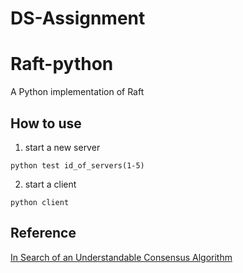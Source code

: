 # DS-Assignment

# Raft-python
A Python implementation of Raft

## How to use
1. start a new server
```
python test id_of_servers(1-5) 
```
2. start a client 
```
python client
```
## Reference
[In Search of an Understandable Consensus Algorithm](https://raft.github.io/raft.pdf)
